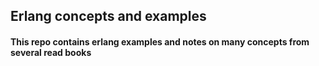 ## Erlang concepts and examples

#### This repo contains erlang examples and notes on many concepts from several read books
